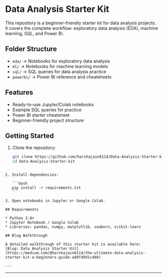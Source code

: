 
# Data Analysis Starter Kit

This repository is a beginner-friendly starter kit for data analysis projects.  
It covers the complete workflow: exploratory data analysis (EDA), machine learning, SQL, and Power BI.  

## Folder Structure

- `eda/` → Notebooks for exploratory data analysis  
- `ml/` → Notebooks for machine learning models  
- `sql/` → SQL queries for data analysis practice  
- `powerbi/` → Power BI reference and cheatsheets  

## Features

- Ready-to-use Jupyter/Colab notebooks  
- Example SQL queries for practice  
- Power BI starter cheatsheet  
- Beginner-friendly project structure  

## Getting Started

1. Clone the repository:
   ```bash
   git clone https://github.com/harshajain6114/Data-Analysis-Starter-kit.git
   cd Data-Analysis-Starter-kit
````

2. Install dependencies:

   ```bash
   pip install -r requirements.txt
   ```

3. Open notebooks in Jupyter or Google Colab.

## Requirements

* Python 3.8+
* Jupyter Notebook / Google Colab
* Libraries: pandas, numpy, matplotlib, seaborn, scikit-learn

## Blog Walkthrough

A detailed walkthrough of this starter kit is available here:
[Blog: Data Analysis Starter Kit](https://medium.com/@harshajain6114/the-ultimate-data-analysis-starter-kit-a-beginners-guide-ad0fd9d1c408)

---

````

---

